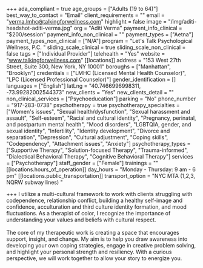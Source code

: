 +++
ada_compliant = true
age_groups = ["Adults (19 to 64)"]
best_way_to_contact = "Email"
client_requirements = ""
email = "verma.lmhc@talkingforwellness.com"
highlight = false
image = "/img/aditi-headshot-aditi-verma.jpg"
org = "Aditi Verma"
payment_info_clinical = "$200/session"
payment_info_non_clinical = ""
payment_types = ["Aetna"]
payment_types_non_clinical = ["N/A"]
program = "Let's Talk Psychological Wellness, P.C. "
sliding_scale_clinical = true
sliding_scale_non_clinical = false
tags = ["Individual Provider"]
telehealth = "Yes"
website = "www.talkingforwellness.com"
[[locations]]
address = "153 West 27th Street, Suite 300, New York, NY 10001"
boroughs = ["Manhattan", "Brooklyn"]
credentials = ["LMHC (Licensed Mental Health Counselor)", "LPC (Licensed Professional Counselor)"]
gender_identification = []
languages = ["English"]
latLng = "40.7466996998311, -73.99282002544373"
new_clients = "Yes"
new_clients_detail = ""
non_clinical_services = ["Psychoeducation"]
parking = "No"
phone_number = "917-283-0738"
psychotherapy = true
psychotherapy_specialties = ["Women's issues", "Sexual health/dysfunction", "Sexual harassment and assault", "Self-esteem", "Racial and cultural identity", "Pregnancy, perinatal, and postpartum mental health", "Mood disorders", "LGBTQIA, gender, and sexual identity", "Infertility", "Identity development", "Divorce and separation", "Depression", "Cultural adjustment", "Coping skills", "Codependency", "Attachment issues", "Anxiety"]
psychotherapy_types = ["Supportive Therapy", "Solution-focused Therapy", "Trauma-informed", "Dialectical Behavioral Therapy", "Cognitive Behavioral Therapy"]
services = ["Psychotherapy"]
staff_gender = ["Female"]
trainings = ""
[[locations.hours_of_operation]]
day_hours = "Monday - Thursday: 9 am - 6 pm"
[[locations.public_transportation]]
transport_option = "NYC MTA (1,2,3, NQRW subway lines) "

+++
I utilize a multi-cultural framework to work with clients struggling with codependence, relationship conflict, building a healthy self-image and confidence, acculturation and third culture identity formation, and mood fluctuations. As a therapist of color, I recognize the importance of understanding your values and beliefs with cultural respect.<br>  
The core of my therapeutic work is creating a space that encourages support, insight, and change. My aim is to help you draw awareness into developing your own coping strategies, engage in creative problem solving, and highlight your personal strength and resiliency. With a curious perspective, we will work together to allow your story to energize you.